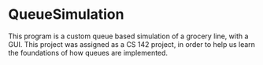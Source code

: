QueueSimulation
===============

This program is a custom queue based simulation of a grocery line, with a GUI. This project was assigned as a CS 142 project, in order to help us learn the foundations of how queues are implemented. 
